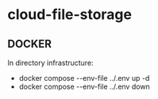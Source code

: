 # cloud-file-storage

## DOCKER
In directory infrastructure:
- docker compose --env-file ../.env up -d
- docker compose --env-file ../.env down
